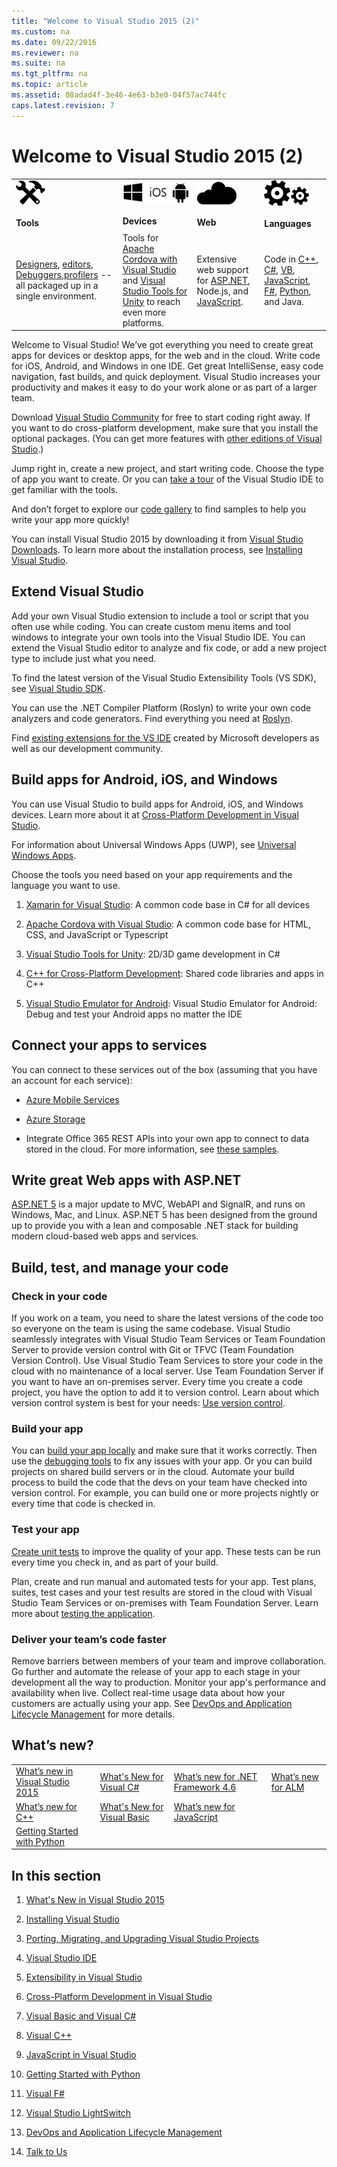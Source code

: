 ```yaml
---
title: "Welcome to Visual Studio 2015 (2)"
ms.custom: na
ms.date: 09/22/2016
ms.reviewer: na
ms.suite: na
ms.tgt_pltfrm: na
ms.topic: article
ms.assetid: 08adad4f-3e46-4e63-b3e0-04f57ac744fc
caps.latest.revision: 7
---
```

# Welcome to Visual Studio 2015 (2)
|||||  
|-|-|-|-|  
|![HomePageTools&#95;VS2015](../vs140/media/homepagetools_vs2015.png "HomePageTools_VS2015")<br /><br /> **Tools**|![Devices](../vs140/media/homedevices.png "HomeDevices")<br /><br /> **Devices**|![HomePageCloud&#95;vs2015](../vs140/media/homepagecloud_vs2015.png "HomePageCloud_vs2015")<br /><br /> **Web**|![HomePageLanguages&#95;VS2015](../vs140/media/homepagelanguages_vs2015.png "HomePageLanguages_VS2015")<br /><br /> **Languages**|  
|[Designers](../vs140/designing-user-interfaces.md), [editors](../vs140/writing-code-in-the-code-and-text-editor.md), [Debuggers](../vs140/debugging-in-visual-studio.md),[profilers](../vs140/beginners-guide-to-performance-profiling.md) -- all packaged up in a single environment.|Tools for [Apache Cordova with Visual Studio](../vs140/build-cross-platform-apps-with-visual-studio-tools-for-apache-cordova.md) and [Visual Studio Tools for Unity](../vs140/visual-studio-tools-for-unity.md) to reach even more platforms.|Extensive web support for [ASP.NET](http://www.asp.net/), Node.js, and [JavaScript](assetId:///1c457e66-a6b2-4545-b2dd-33a59d8661e8).|Code in [C++](../vs140/visual-c---in-visual-studio-2015.md), [C#](../vs140/csharp.md), [VB](../vs140/visual-basic.md), [JavaScript](assetId:///1c457e66-a6b2-4545-b2dd-33a59d8661e8), [F#](../vs140/fsharp-language-reference.md), [Python](http://pytools.codeplex.com/documentation), and Java.|  
  
 Welcome to Visual Studio! We’ve got everything you need to create great apps for devices or desktop apps, for the web and in the cloud. Write code for iOS, Android, and Windows in one IDE. Get great IntelliSense, easy code navigation, fast builds, and quick deployment. Visual Studio increases your productivity and makes it easy to do your work alone or as part of a larger team.  
  
 Download [Visual Studio Community](http://go.microsoft.com/fwlink/?LinkId=517106) for free to start coding right away. If you want to do cross-platform development, make sure that you install the optional packages. (You can get more features with [other editions of Visual Studio](http://www.visualstudio.com/products/compare-visual-studio-products-vs).)  
  
 Jump right in, create a new project, and start writing code. Choose the type of app you want to create. Or you can [take a tour](../vs140/visual-studio-ide.md) of the Visual Studio IDE to get familiar with the tools.  
  
 And don’t forget to explore our [code gallery](https://code.msdn.microsoft.com/) to find samples to help you write your app more quickly!  
  
 You can install Visual Studio 2015 by downloading it from [Visual Studio Downloads](http://www.visualstudio.com/downloads/download-visual-studio-vs.aspx). To learn more about the installation process, see [Installing Visual Studio](../vs140/installing-visual-studio-2015.md).  
  
## Extend Visual Studio  
 Add your own Visual Studio extension to include a tool or script that you often use while coding. You can create custom menu items and tool windows to integrate your own tools into the Visual Studio IDE. You can extend the Visual Studio editor to analyze and fix code, or add a new project type to include just what you need.  
  
 To find the latest version of the Visual Studio Extensibility Tools (VS SDK), see [Visual Studio SDK](../vs140/visual-studio-sdk.md).  
  
 You can use the .NET Compiler Platform (Roslyn) to write your own code analyzers and code generators. Find everything you need at [Roslyn](https://github.com/dotnet/Roslyn).  
  
 Find [existing extensions for the VS IDE](https://visualstudiogallery.msdn.microsoft.com/) created by Microsoft developers as well as our development community.  
  
## Build apps for Android, iOS, and Windows  
 You can use Visual Studio to build apps for Android, iOS, and Windows devices. Learn more about it at [Cross-Platform Development in Visual Studio](../vs140/cross-platform-mobile-development-in-visual-studio.md).  
  
 For information about Universal Windows Apps (UWP), see [Universal Windows Apps](https://dev.windows.com/en-us/windows-apps).  
  
 Choose the tools you need based on your app requirements and the language you want to use.  
  
1.  [Xamarin for Visual Studio](../vs140/build-apps-with-native-ui-using-xamarin-in-visual-studio.md): A common code base in C# for all devices  
  
2.  [Apache Cordova with Visual Studio](../vs140/get-started-with-visual-studio-tools-for-apache-cordova1.md): A common code base for HTML, CSS, and JavaScript or Typescript  
  
3.  [Visual Studio Tools for Unity](../vs140/visual-studio-tools-for-unity.md): 2D/3D game development in C#  
  
4.  [C++ for Cross-Platform Development](../vs140/visual-c---for-cross-platform-mobile-development.md): Shared code libraries and apps in C++  
  
5.  [Visual Studio Emulator for Android](../vs140/visual-studio-emulator-for-android.md): Visual Studio Emulator for Android: Debug and test your Android apps no matter the IDE  
  
## Connect your apps to services  
 You can connect to these services out of the box (assuming that you have an account for each service):  
  
-   [Azure Mobile Services](http://azure.microsoft.com/documentation/services/mobile-services/)  
  
-   [Azure Storage](http://azure.microsoft.com/documentation/services/storage/)  
  
-   Integrate Office 365 REST APIs into your own app to connect to data stored in the cloud. For more information, see [these samples](https://github.com/OfficeDev/?utf8=%E2%9C%93&query=o365).  
  
## Write great Web apps with ASP.NET  
 [ASP.NET 5](http://www.asp.net/vnext/overview/aspnet-vnext/aspnet-5-overview) is a major update to MVC, WebAPI and SignalR, and runs on Windows, Mac, and Linux.  ASP.NET 5 has been designed from the ground up to provide you with a lean and composable .NET stack for building modern cloud-based web apps and services.  
  
## Build, test, and manage your code  
  
### Check in your code  
 If you work on a team, you need to share the latest versions of the code too so everyone on the team is using the same codebase. Visual Studio seamlessly integrates with Visual Studio Team Services or Team Foundation Server to provide version control with Git or TFVC (Team Foundation Version Control). Use Visual Studio Team Services to store your code in the cloud with no maintenance of a local server. Use Team Foundation Server if you want to have an on-premises server. Every time you create a code project, you have the option to add it to version control. Learn about which version control system is best for your needs: [Use version control](assetId:///33267cee-fe5f-4aa3-b2cd-6d22ceace314).  
  
### Build your app  
 You can [build your app locally](../vs140/compiling-and-building-in-visual-studio.md) and make sure that it works correctly. Then use the [debugging tools](../vs140/debugging-in-visual-studio.md) to fix any issues with your app. Or you can build projects on shared build servers or in the cloud. Automate your build process to build the code that the devs on your team have checked into version control. For example, you can build one or more projects nightly or every time that code is checked in.  
  
### Test your app  
 [Create unit tests](../vs140/unit-test-your-code.md) to improve the quality of your app. These tests can be run every time you check in, and as part of your build.  
  
 Plan, create and run manual and automated tests for your app. Test plans, suites, test cases and your test results are stored in the cloud with Visual Studio Team Services or on-premises with Team Foundation Server. Learn more about [testing the application](Title%20Changed%20Date%20Checked%20Out%20By%20Project%20Name%20TOC%20Bucket%20Name).  
  
### Deliver your team’s code faster  
 Remove barriers between members of your team and improve collaboration. Go further and automate the release of your app to each stage in your development all the way to production. Monitor your app's performance and availability when live. Collect real-time usage data about how your customers are actually using your app. See [DevOps and Application Lifecycle Management](assetId:///74a1f71d-7f23-4c71-8fd7-89ede614fab6) for more details.  
  
## What’s new?  
  
|||||  
|-|-|-|-|  
|[What’s new in Visual Studio 2015](../vs140/what-s-new-in-visual-studio-2015.md)|[What's New for Visual C#](../vs140/what-s-new-for-visual-csharp.md)|[What’s new for .NET Framework 4.6](assetId:///1d971dd7-10fc-4692-8dac-30ca308fc0fa)|[What’s new for ALM](assetId:///54b98a53-6083-4303-869a-8063d8fae938)|  
|[What’s new for C++](../vs140/what-s-new-for-visual-c---in-visual-studio-2015.md)|[What's New for Visual Basic](../vs140/what-s-new-for-visual-basic.md)|[What’s new for JavaScript](assetId:///342b68ef-df93-48c4-81de-bdf6b6ce58d9)||  
|[Getting Started with Python](../vs140/getting-started-with-python.md)||||  
  
## In this section  
  
1.  [What's New in Visual Studio 2015](../vs140/what-s-new-in-visual-studio-2015.md)  
  
2.  [Installing Visual Studio](../vs140/installing-visual-studio-2015.md)  
  
3.  [Porting, Migrating, and Upgrading Visual Studio Projects](../vs140/porting--migrating--and-upgrading-visual-studio-projects.md)  
  
4.  [Visual Studio IDE](../vs140/visual-studio-ide.md)  
  
5.  [Extensibility in Visual Studio](../vs140/extensibility-in-visual-studio.md)  
  
6.  [Cross-Platform Development in Visual Studio](../vs140/cross-platform-mobile-development-in-visual-studio.md)  
  
7.  [Visual Basic and Visual C#](../vs140/csharp-and-visual-basic-shared-programming-concepts.md)  
  
8.  [Visual C++](../vs140/visual-c---in-visual-studio-2015.md)  
  
9. [JavaScript in Visual Studio](../vs140/javascript-in-visual-studio.md)  
  
10. [Getting Started with Python](../vs140/getting-started-with-python.md)  
  
11. [Visual F#](../vs140/visual-fsharp.md)  
  
12. [Visual Studio LightSwitch](../vs140/visual-studio-lightswitch.md)  
  
13. [DevOps and Application Lifecycle Management](assetId:///74a1f71d-7f23-4c71-8fd7-89ede614fab6)  
  
14. [Talk to Us](../vs140/talk-to-us.md)